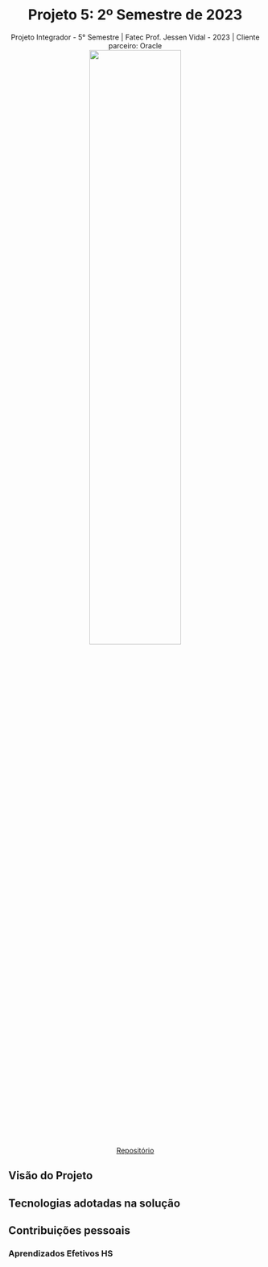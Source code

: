 <h1 align="center"> Projeto 5: 2º Semestre de 2023 </h1>

<div align="center"> Projeto Integrador - 5° Semestre | Fatec Prof. Jessen Vidal - 2023 | Cliente parceiro: Oracle </div>

<div align="center"><img src="https://github.com/PatrickSouzza/ols/blob/main/Oracle_Logo.jpg" width="60%" height="55%"></div>
<div align="center">
<br>

[Repositório](https://github.com/GroupHextech/HEXTECH-API5sem)
</div>

## Visão do Projeto

## Tecnologias adotadas na solução

## Contribuições pessoais

### Aprendizados Efetivos HS

